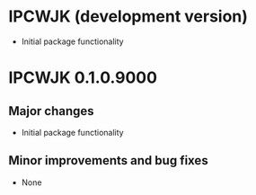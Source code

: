 # IPCWJK (development version)

* Initial package functionality

# IPCWJK 0.1.0.9000

## Major changes

* Initial package functionality

## Minor improvements and bug fixes

* None